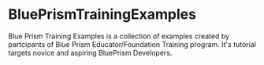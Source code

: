 # BluePrismTrainingExamples
Blue Prism Training Examples is a collection of examples created by partcipants of Blue Prism Educator/Foundation Training program. It's tutorial targets novice and aspiring BluePrism Developers. 
